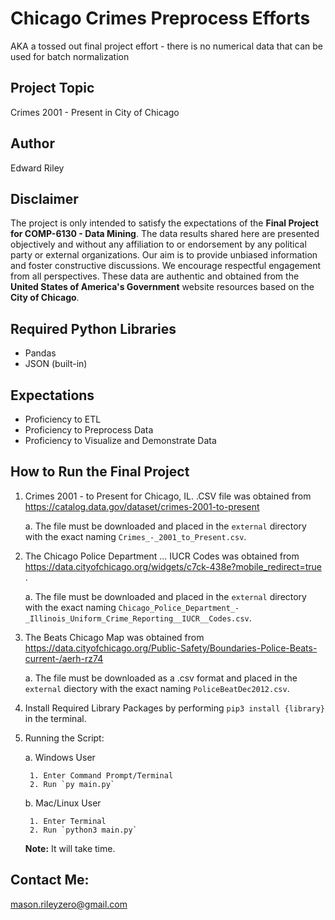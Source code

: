 # Chicago Crimes Preprocess Efforts
AKA a tossed out final project effort - there is no numerical data that can be used for batch normalization

## Project Topic
Crimes 2001 - Present in City of Chicago 

## Author
Edward Riley

## Disclaimer
The project is only intended to satisfy the expectations of the **Final Project for COMP-6130 - Data Mining**. The data results shared here are presented objectively and without any affiliation to or endorsement by any political party or external organizations. Our aim is to provide unbiased information and foster constructive discussions. We encourage respectful engagement from all perspectives. These data are authentic and obtained from the **United States of America's Government** website resources based on the __City of Chicago__.

## Required Python Libraries
- Pandas
- JSON (built-in)

## Expectations
- Proficiency to ETL
- Proficiency to Preprocess Data
- Proficiency to Visualize and Demonstrate Data

## How to Run the Final Project
1. Crimes 2001 - to Present for Chicago, IL. .CSV file was obtained from https://catalog.data.gov/dataset/crimes-2001-to-present 
    
    a. The file must be downloaded and placed in the `external` directory with the exact naming `Crimes_-_2001_to_Present.csv`.

2.  The Chicago Police Department ... IUCR Codes was obtained from https://data.cityofchicago.org/widgets/c7ck-438e?mobile_redirect=true .

    a. The file must be downloaded and placed in the `external` directory with the exact naming `Chicago_Police_Department_-_Illinois_Uniform_Crime_Reporting__IUCR__Codes.csv`. 

3. The Beats Chicago Map was obtained from https://data.cityofchicago.org/Public-Safety/Boundaries-Police-Beats-current-/aerh-rz74

    a. The file must be downloaded as a .csv format and placed in the `external` diectory with the exact naming `PoliceBeatDec2012.csv`. 

4. Install Required Library Packages by performing `pip3 install {library}` in the terminal.

5. Running the Script:

    a. Windows User 
        
        1. Enter Command Prompt/Terminal
        2. Run `py main.py`

    b. Mac/Linux User
        
        1. Enter Terminal
        2. Run `python3 main.py`

    **Note:** It will take time.


## Contact Me: 
mason.rileyzero@gmail.com

